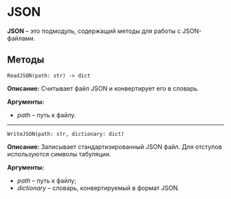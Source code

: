 # JSON
**JSON** – это подмодуль, содержащий методы для работы с JSON-файлами.

## Методы
`ReadJSON(path: str) -> dict`

**Описание:** Считывает файл JSON и конвертирует его в словарь.

**Аргументы:**
* _path_ – путь к файлу.
___
`WriteJSON(path: str, dictionary: dict)`

**Описание:** Записывает стандартизированный JSON файл. Для отступов используются символы табуляции.

**Аргументы:**
* _path_ – путь к файлу;
* _dictionary_ – словарь, конвертируемый в формат JSON.